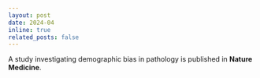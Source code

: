 ```yaml
---
layout: post
date: 2024-04
inline: true
related_posts: false
---
```


A study investigating demographic bias in pathology is published in **Nature Medicine**.
